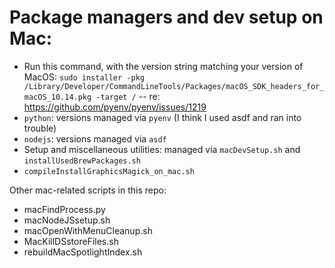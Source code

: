 # Package managers and dev setup on Mac:
- Run this command, with the version string matching your version of MacOS: `sudo installer -pkg /Library/Developer/CommandLineTools/Packages/macOS_SDK_headers_for_macOS_10.14.pkg -target /` -- re: https://github.com/pyenv/pyenv/issues/1219
- `python`: versions managed via `pyenv` (I think I used asdf and ran into trouble)
- `nodejs`: versions managed via `asdf`
- Setup and miscellaneous utilities: managed via `macDevSetup.sh` and `installUsedBrewPackages.sh`
- `compileInstallGraphicsMagick_on_mac.sh`

Other mac-related scripts in this repo:
- macFindProcess.py
- macNodeJSsetup.sh
- macOpenWithMenuCleanup.sh
- MacKillDSstoreFiles.sh
- rebuildMacSpotlightIndex.sh